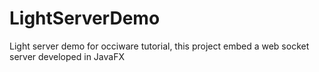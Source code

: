 # LightServerDemo
Light server demo for occiware tutorial, this project embed a web socket server developed in JavaFX
